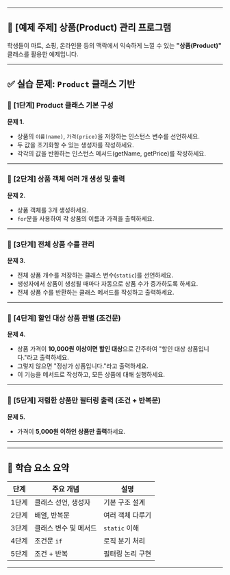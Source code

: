 
---

## 🏪 **\[예제 주제] 상품(Product) 관리 프로그램**

학생들이 마트, 쇼핑, 온라인몰 등의 맥락에서 익숙하게 느낄 수 있는 **"상품(Product)"** 클래스를 활용한 예제입니다.

---

## ✅ 실습 문제: `Product` 클래스 기반

### 🔰 **\[1단계] Product 클래스 기본 구성**

**문제 1.**

- 상품의 `이름(name)`, `가격(price)`을 저장하는 인스턴스 변수를 선언하세요.
- 두 값을 초기화할 수 있는 생성자를 작성하세요.
- 각각의 값을 반환하는 인스턴스 메서드(getName, getPrice)를 작성하세요.

---

### 🔰 **\[2단계] 상품 객체 여러 개 생성 및 출력**

**문제 2.**

- 상품 객체를 3개 생성하세요.
- `for`문을 사용하여 각 상품의 이름과 가격을 출력하세요.

---

### 🔰 **\[3단계] 전체 상품 수를 관리**

**문제 3.**

- 전체 상품 개수를 저장하는 클래스 변수(`static`)를 선언하세요.
- 생성자에서 상품이 생성될 때마다 자동으로 상품 수가 증가하도록 하세요.
- 전체 상품 수를 반환하는 클래스 메서드를 작성하고 출력하세요.

---

### 🔰 **\[4단계] 할인 대상 상품 판별 (조건문)**

**문제 4.**

- 상품 가격이 **10,000원 이상이면 할인 대상**으로 간주하여 "할인 대상 상품입니다."라고 출력하세요.
- 그렇지 않으면 "정상가 상품입니다."라고 출력하세요.
- 이 기능을 메서드로 작성하고, 모든 상품에 대해 실행하세요.

---

### 🔰 **\[5단계] 저렴한 상품만 필터링 출력 (조건 + 반복문)**

**문제 5.**

- 가격이 **5,000원 이하인 상품만 출력**하세요.

---

---

## 🎯 학습 요소 요약

| 단계  | 주요 개념             | 설명             |
| ----- | --------------------- | ---------------- |
| 1단계 | 클래스 선언, 생성자   | 기본 구조 설계   |
| 2단계 | 배열, 반복문          | 여러 객체 다루기 |
| 3단계 | 클래스 변수 및 메서드 | `static` 이해    |
| 4단계 | 조건문 `if`           | 로직 분기 처리   |
| 5단계 | 조건 + 반복           | 필터링 논리 구현 |

---
